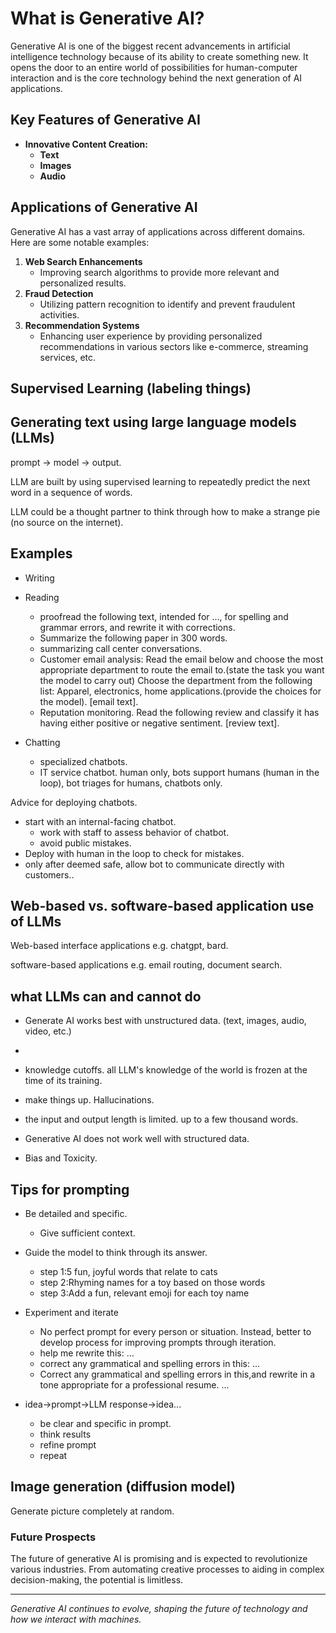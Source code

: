 

# What is Generative AI?

Generative AI is one of the biggest recent advancements in artificial intelligence technology because of its ability to create something new. It opens the door to an entire world of possibilities for human-computer interaction and is the core technology behind the next generation of AI applications.

## Key Features of Generative AI

- **Innovative Content Creation:**
  - **Text**
  - **Images**
  - **Audio**

## Applications of Generative AI

Generative AI has a vast array of applications across different domains. Here are some notable examples:

1. **Web Search Enhancements**
   - Improving search algorithms to provide more relevant and personalized results.
2. **Fraud Detection**
   - Utilizing pattern recognition to identify and prevent fraudulent activities.
3. **Recommendation Systems**
   - Enhancing user experience by providing personalized recommendations in various sectors like e-commerce, streaming services, etc.



## Supervised Learning (labeling things)


## Generating text using large language models (LLMs)

prompt -> model -> output.

LLM are built by using supervised learning to repeatedly predict the next word in a sequence of words.

LLM could be a thought partner to think through how to make a strange pie (no source on the internet).

## Examples

+ Writing

+ Reading
  + proofread the following text, intended for ..., for spelling and grammar errors, and rewrite it with corrections.
  + Summarize the following paper in 300 words.
  + summarizing call center conversations. 
  + Customer email analysis: Read the email below and choose the most appropriate department to route the email to.(state the task you want the model to carry out) Choose the department from the following list: Apparel, electronics, home applications.(provide the choices for the model). [email text].
  + Reputation monitoring. Read the following review and classify it has having either positive or negative sentiment.  [review text].

+ Chatting 
  + specialized chatbots.
  + IT service chatbot. human only, bots support humans (human in the loop), bot triages for humans, chatbots only.


Advice for deploying chatbots.

+ start with an internal-facing chatbot. 
  + work with staff to assess behavior of chatbot.
  + avoid public mistakes.
+ Deploy with human in the loop to check for mistakes.
+ only after deemed safe, allow bot to communicate directly with customers..





## Web-based vs. software-based application use of LLMs

Web-based interface applications e.g. chatgpt, bard.

software-based applications e.g. email routing, document search.

## what LLMs can and cannot do

+ Generate AI works best with unstructured data. (text, images, audio, video, etc.)
+ 


+ knowledge cutoffs. all LLM's knowledge of the world is frozen at the time of its training.
+ make things up. Hallucinations.
+ the input and output length is limited. up to a few thousand words.
+ Generative AI does not work well with structured data.
+ Bias and Toxicity.


## Tips for prompting

+ Be detailed and specific.
  + Give sufficient context.

+ Guide the model to think through its answer.
  +  step 1:5 fun, joyful words that relate to cats
  +  step 2:Rhyming names for a toy based on those words
  +  step 3:Add a fun, relevant emoji for each toy name

+ Experiment and iterate
  + No perfect prompt for every person or situation. Instead, better to develop process for improving prompts through iteration.
  + help me rewrite this: ...
  + correct any grammatical and spelling errors in this: ... 
  + Correct any grammatical and spelling errors in this,and rewrite in a tone appropriate for a professional resume. ...

+ idea->prompt->LLM response->idea...
   + be clear and specific in prompt.
   + think results
   + refine prompt
   + repeat


## Image generation (diffusion model)

Generate picture completely at random.



### Future Prospects

The future of generative AI is promising and is expected to revolutionize various industries. From automating creative processes to aiding in complex decision-making, the potential is limitless.

---

*Generative AI continues to evolve, shaping the future of technology and how we interact with machines.*
